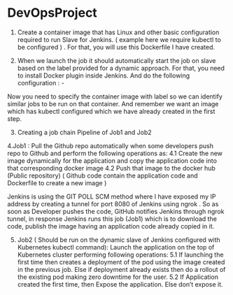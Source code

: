 # DevOpsProject

1. Create a container image that has Linux and other basic configuration required to run Slave for Jenkins. ( example here we require kubectl to be configured ) . For that, you will use this Dockerfile I have created.



2. When we launch the job it should automatically start the job on slave based on the label provided for a dynamic approach. For that, you need to install Docker plugin inside Jenkins. And do the following configuration : -


Now you need to specify the container image with label so we can identify similar jobs to be run on that container. And remember we want an image which has kubectl configured which we have already created in the first step.

3. Creating a job chain Pipeline of Job1 and Job2


4.Job1 : Pull the Github repo automatically when some developers push repo to Github and perform the following operations as:
4.1 Create the new image dynamically for the application and copy the application code into that corresponding docker image
4.2 Push that image to the docker hub (Public repository)
( Github code contain the application code and Dockerfile to create a new image )




Jenkins is using the GIT POLL SCM method where I have exposed my IP address by creating a tunnel for port 8080 of Jenkins using ngrok . So as soon as Developer pushes the code, GitHub notifies Jenkins through ngrok tunnel, in response Jenkins runs this job (Job1) which is to download the code, publish the image having an application code already copied in it.



5. Job2 ( Should be run on the dynamic slave of Jenkins configured with Kubernetes kubectl command): Launch the application on the top of Kubernetes cluster performing following operations:
5.1 If launching the first time then creates a deployment of the pod using the image created in the previous job. Else if deployment already exists then do a rollout of the existing pod making zero downtime for the user.
5.2 If Application created the first time, then Expose the application. Else don’t expose it.

